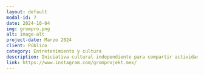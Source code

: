 ```yaml
---
layout: default
modal-id: 7
date: 2024-10-04
img: grompro.png
alt: image-alt
project-date: Marzo 2024
client: Público
category: Entretenimiento y cultura
description: Iniciativa cultural independiente para compartir actividades artisticas o ideas con enfoque social en el barrio. Para más información contáctanos a través del formulario de esta web o el link de este post.
link: https://www.instagram.com/gromprojekt.mex/
---
```

